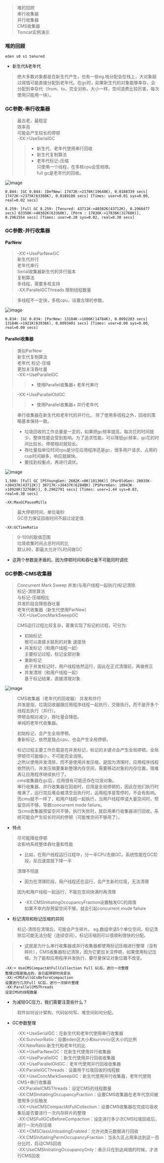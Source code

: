 >堆的回顾  
串行收集器  
并行收集器  
CMS收集器  
Tomcat实例演示

### 堆的回顾  
`eden s0 s1 tenured`
- 新生代&老年代  
>绝大多数对象都是在新生代产生，也有一些eg.栈分配会在栈上，大对象超过阈值可能直接分配到老年代。在gc时，如果新生代的对象能够幸存，会分配到幸存代（from、to，完全对称，大小一样，空间浪费比较厉害，每次使用只能用一块）。

### GC参数-串行收集器
>最古老，最稳定  
效率高  
可能会产生较长的停顿  
-XX:+UseSerialGC  
>>- 新生代、老年代使用串行回收  
>>- 新生代复制算法  
>>- 老年代标记-压缩  
>只使用一个线程，在多核cpu会受局限。  
full gc是老年代的回收。

![image](https://raw.githubusercontent.com/nanphonfy/note-images/master/TTUP/understanding-the-jvm/practice/05/serial-garbage-collector.png)  

```
0.844: [GC 0.844: [DefNew: 17472K->2176K(19648K), 0.0188339 secs] 17472K->2375K(63360K), 0.0189186 secs] [Times: user=0.01 sys=0.00, real=0.02 secs]

8.259: [Full GC 8.259: [Tenured: 43711K->40302K(43712K), 0.2960477 secs] 63350K->40302K(63360K), [Perm : 17836K->17836K(32768K)], 0.2961554 secs] [Times: user=0.28 sys=0.02, real=0.30 secs]
```
### GC参数-并行收集器

#### ParNew
>-XX:+UseParNewGC  
新生代并行  
老年代串行  
Serial收集器新生代的并行版本  
复制算法  
多线程，需要多核支持  
-XX:ParallelGCThreads 限制线程数量

>多线程不一定快，多核cpu，设置合理的参数。

![image](https://raw.githubusercontent.com/nanphonfy/note-images/master/TTUP/understanding-the-jvm/practice/05/parnew-garbage-collector.png) 

```
0.834: [GC 0.834: [ParNew: 13184K->1600K(14784K), 0.0092203 secs] 13184K->1921K(63936K), 0.0093401 secs] [Times: user=0.00 sys=0.00, real=0.00 secs]
```
#### Parallel收集器
>类似ParNew  
新生代复制算法  
老年代 标记-压缩  
更加关注吞吐量  
-XX:+UseParallelGC 
>>- 使用Parallel收集器+ 老年代串行

>-XX:+UseParallelOldGC
>>- 使用Parallel收集器+ 并行老年代


>串行收集器在新生代和老年代的并行化。
除了使用多线程之外，回收的策略基本保持一致。

>- 垃圾回收的工作总量是一定的，如果把gc频率提高，每次花的时间就少，整体性能会受到影响。为了追求性能，可以降低gc频率，gc花的时间比较长，停顿相对就较长。
>- 吞吐量指单位时间cpu是分在应用程序还是gc，很多用户请求，占用的cup时间越多，响应就越快。
>- 要找到权衡点，再进行调优。

![image](https://raw.githubusercontent.com/nanphonfy/note-images/master/TTUP/understanding-the-jvm/practice/05/parallel-garbage-collector.png) 

```
1.500: [Full GC [PSYoungGen: 2682K->0K(19136K)] [ParOldGen: 28035K->30437K(43712K)] 30717K->30437K(62848K) [PSPermGen: 10943K->10928K(32768K)], 0.2902791 secs] [Times: user=1.44 sys=0.03, real=0.30 secs]
```

`-XX:MaxGCPauseMills`
>最大停顿时间，单位毫秒  
GC尽力保证回收时间不超过设定值  

`-XX:GCTimeRatio`
>0-100的取值范围  
垃圾收集时间占总时间的比  
默认99，即最大允许1%时间做GC  

- 这两个参数是矛盾的。因为停顿时间和吞吐量不可能同时调优

### GC参数–CMS收集器
>Concurrent Mark Sweep 并发(与用户线程一起执行)标记清除  
标记-清除算法  
与标记-压缩相比  
并发阶段会降低吞吐量  
老年代收集器（新生代使用ParNew）  
-XX:+UseConcMarkSweepGC

>CMS运行过程比较复杂，着重实现了标记的过程，可分为:
>- 初始标记  
根可以直接关联到的对象
速度快  
>- 并发标记（和用户线程一起）  
主要标记过程，标记全部对象  
>- 重新标记  
由于并发标记时，用户线程依然运行，因此在正式清理前，再做修正  
>- 并发清除（和用户线程一起）  
基于标记结果，直接清理对象

![image](https://raw.githubusercontent.com/nanphonfy/note-images/master/TTUP/understanding-the-jvm/practice/05/cms-garbage-collector.png) 

>CMS收集器（老年代的回收器）
并发和并行  
并发是指，垃圾回收器跟应用程序线程一起执行，交替执行。而不是开多个线程去执行（并行）。  
停顿会相对减少，吞吐量会降低。  
单纯的老年代收集器。  

>初始标记，会产生全局停顿。  
重新标记，依然是独占cpu，也会产生全局停顿。  

>标记过程主要工作负载是在并发标记，标记的关键点会产生全局停顿。全局停顿尽可能缩小，不可能完全消除。  
之所以使用并发清除，而不是使用并发压缩，是因为清理时，应用程序线程依然执行。并发压缩要重新整理内存空间，需要移动对象的内存位置，很难再让应用程序继续执行了。  
cms收集器在gc后，应用很有可能还存在垃圾对象。  
串行收集器、并行收集器在回收时，应用是全局停顿的，因此在他们执行时堆满了，运行完后堆会被清空且执行时，运用程序是暂停的，不会有影响。而cms就不一样了，和用户线程一起执行，当用户线程申请大量空间时，预留空间不够，导致concurrent mode failure。  
当cms收集器预留空间不够，执行失败时，就启用串行收集器进行回收。系统可能会产生较长时间的停顿（可能堆空间不够用了）。

- 特点
>尽可能降低停顿  
会影响系统整体吞吐量和性能  
>- 比如，在用户线程运行过程中，分一半CPU去做GC，系统性能在GC阶段，反应速度就下降一半  

>清理不彻底  
>- 因为在清理阶段，用户线程还在运行，会产生新的垃圾，无法清理  

> 因为和用户线程一起运行，不能在空间快满时再清理  
>- -XX:CMSInitiatingOccupancyFraction设置触发GC的阈值  
如果不幸内存预留空间不够，就会引起concurrent mode failure

- 标记清除和标记压缩的异同  
>标记-清除在清理后，可能会产生碎片。
eg.数组申请5个单位空间，标记清除后可能无法分配（连续空间）。标记压缩则可以很顺利很快的分配。

>- 这就是为什么串行收集器或并行收集器都使用标记压缩进行整理（没有碎片），CMS收集器标记清除，因为它更加关注停顿，如果使用标记压缩，为了能和应用程序并发执行，要尽量保证对象位置不改变。

```
-XX:+ UseCMSCompactAtFullCollection Full GC后，进行一次整理
整理过程是独占的，会引起停顿时间变长
-XX:+CMSFullGCsBeforeCompaction 
设置进行几次Full GC后，进行一次碎片整理
-XX:ParallelCMSThreads
设定CMS的线程数量
```

- 为减轻GC压力，我们需要注意些什么？  
>软件如何设计架构、代码如何写、堆空间如何分配。

- GC参数整理
>-XX:+UseSerialGC：在新生代和老年代使用串行收集器  
-XX:SurvivorRatio：设置eden区大小和survivior区大小的比例  
-XX:NewRatio:新生代和老年代的比  
-XX:+UseParNewGC：在新生代使用并行收集器  
-XX:+UseParallelGC   ：新生代使用并行回收收集器  
-XX:+UseParallelOldGC：老年代使用并行回收收集器  
-XX:ParallelGCThreads：设置用于垃圾回收的线程数  
-XX:+UseConcMarkSweepGC：新生代使用并行收集器，老年代使用CMS+串行收集器  
-XX:ParallelCMSThreads：设定CMS的线程数量  
-XX:CMSInitiatingOccupancyFraction：设置CMS收集器在老年代空间被使用多少后触发  
-XX:+UseCMSCompactAtFullCollection：设置CMS收集器在完成垃圾收集后是否要进行一次内存碎片的整理  
-XX:CMSFullGCsBeforeCompaction：设定进行多少次CMS垃圾回收后，进行一次内存压缩  
-XX:+CMSClassUnloadingEnabled：允许对类元数据进行回收   
-XX:CMSInitiatingPermOccupancyFraction：当永久区占用率达到这一百分比时，启动CMS回收  
-XX:UseCMSInitiatingOccupancyOnly：表示只在到达阀值的时候，才进行CMS回收


